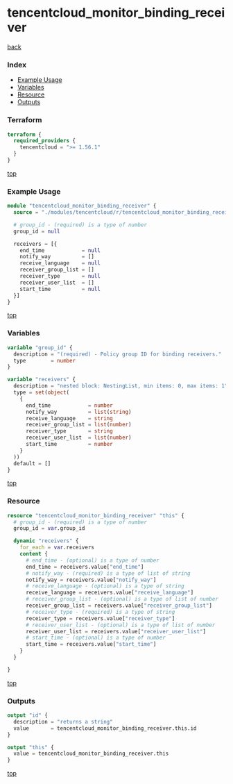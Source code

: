 # tencentcloud_monitor_binding_receiver

[back](../tencentcloud.md)

### Index

- [Example Usage](#example-usage)
- [Variables](#variables)
- [Resource](#resource)
- [Outputs](#outputs)

### Terraform

```terraform
terraform {
  required_providers {
    tencentcloud = ">= 1.56.1"
  }
}
```

[top](#index)

### Example Usage

```terraform
module "tencentcloud_monitor_binding_receiver" {
  source = "./modules/tencentcloud/r/tencentcloud_monitor_binding_receiver"

  # group_id - (required) is a type of number
  group_id = null

  receivers = [{
    end_time            = null
    notify_way          = []
    receive_language    = null
    receiver_group_list = []
    receiver_type       = null
    receiver_user_list  = []
    start_time          = null
  }]
}
```

[top](#index)

### Variables

```terraform
variable "group_id" {
  description = "(required) - Policy group ID for binding receivers."
  type        = number
}

variable "receivers" {
  description = "nested block: NestingList, min items: 0, max items: 1"
  type = set(object(
    {
      end_time            = number
      notify_way          = list(string)
      receive_language    = string
      receiver_group_list = list(number)
      receiver_type       = string
      receiver_user_list  = list(number)
      start_time          = number
    }
  ))
  default = []
}
```

[top](#index)

### Resource

```terraform
resource "tencentcloud_monitor_binding_receiver" "this" {
  # group_id - (required) is a type of number
  group_id = var.group_id

  dynamic "receivers" {
    for_each = var.receivers
    content {
      # end_time - (optional) is a type of number
      end_time = receivers.value["end_time"]
      # notify_way - (required) is a type of list of string
      notify_way = receivers.value["notify_way"]
      # receive_language - (optional) is a type of string
      receive_language = receivers.value["receive_language"]
      # receiver_group_list - (optional) is a type of list of number
      receiver_group_list = receivers.value["receiver_group_list"]
      # receiver_type - (required) is a type of string
      receiver_type = receivers.value["receiver_type"]
      # receiver_user_list - (optional) is a type of list of number
      receiver_user_list = receivers.value["receiver_user_list"]
      # start_time - (optional) is a type of number
      start_time = receivers.value["start_time"]
    }
  }

}
```

[top](#index)

### Outputs

```terraform
output "id" {
  description = "returns a string"
  value       = tencentcloud_monitor_binding_receiver.this.id
}

output "this" {
  value = tencentcloud_monitor_binding_receiver.this
}
```

[top](#index)